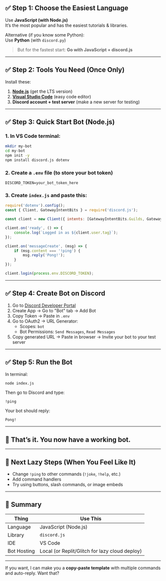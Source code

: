 ## ✅ Step 1: Choose the Easiest Language

Use **JavaScript (with Node.js)**  
It’s the most popular and has the easiest tutorials & libraries.

Alternative (if you know some Python):  
Use **Python** (with `discord.py`)

> But for the fastest start: **Go with JavaScript + discord.js**

---

## ✅ Step 2: Tools You Need (Once Only)

Install these:
1. **[Node.js](https://nodejs.org)** (get the LTS version)
2. **[Visual Studio Code](https://code.visualstudio.com)** (easy code editor)
3. **Discord account + test server** (make a new server for testing)

---

## ✅ Step 3: Quick Start Bot (Node.js)

### 1. In VS Code terminal:
```bash
mkdir my-bot
cd my-bot
npm init -y
npm install discord.js dotenv
```

### 2. Create a `.env` file (to store your bot token)
```env
DISCORD_TOKEN=your_bot_token_here
```

### 3. Create `index.js` and paste this:
```js
require('dotenv').config();
const { Client, GatewayIntentBits } = require('discord.js');

const client = new Client({ intents: [GatewayIntentBits.Guilds, GatewayIntentBits.GuildMessages, GatewayIntentBits.MessageContent] });

client.on('ready', () => {
    console.log(`Logged in as ${client.user.tag}`);
});

client.on('messageCreate', (msg) => {
    if (msg.content === '!ping') {
        msg.reply('Pong!');
    }
});

client.login(process.env.DISCORD_TOKEN);
```

---

## ✅ Step 4: Create Bot on Discord

1. Go to [Discord Developer Portal](https://discord.com/developers/applications)
2. Create App → Go to "Bot" tab → Add Bot
3. Copy Token → Paste in `.env`
4. Go to OAuth2 → URL Generator:
   - Scopes: `bot`
   - Bot Permissions: `Send Messages`, `Read Messages`
5. Copy generated URL → Paste in browser → Invite your bot to your test server

---

## ✅ Step 5: Run the Bot

In terminal:
```bash
node index.js
```

Then go to Discord and type:
```
!ping
```

Your bot should reply:
```
Pong!
```

---

## 🚀 That’s it. You now have a working bot.

---

## 🧠 Next Lazy Steps (When You Feel Like It)

- Change `!ping` to other commands (`!joke`, `!help`, etc.)
- Add command handlers
- Try using buttons, slash commands, or image embeds

---

## 🏁 Summary

| Thing         | Use This             |
|---------------|----------------------|
| Language      | JavaScript (Node.js) |
| Library       | `discord.js`         |
| IDE           | VS Code              |
| Bot Hosting   | Local (or Replit/Glitch for lazy cloud deploy) |

---

If you want, I can make you a **copy-paste template** with multiple commands and auto-reply. Want that?